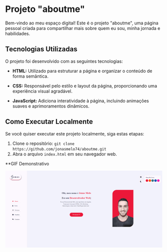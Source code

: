 # Projeto "aboutme"

Bem-vindo ao meu espaço digital! Este é o projeto "aboutme", uma página pessoal criada para compartilhar mais sobre quem eu sou, minha jornada e habilidades.

## Tecnologias Utilizadas

O projeto foi desenvolvido com as seguintes tecnologias:

- **HTML:** Utilizado para estruturar a página e organizar o conteúdo de forma semântica.

- **CSS:** Responsável pelo estilo e layout da página, proporcionando uma experiência visual agradável.

- **JavaScript:** Adiciona interatividade à página, incluindo animações suaves e aprimoramentos dinâmicos.

## Como Executar Localmente

Se você quiser executar este projeto localmente, siga estas etapas:

1. Clone o repositório: `git clone https://github.com/jonasmelo74/aboutme.git`
2. Abra o arquivo `index.html` em seu navegador web.

<!-- ## Quem Sou Eu

Sou [Seu Nome], [uma breve descrição sobre você].

## Experiência Profissional

[Destaque suas experiências profissionais relevantes.]

## Educação

[Detalhe sua formação acadêmica e cursos relevantes.]

## Habilidades

[Apresente suas principais habilidades e competências.]

## Projetos Destacados

[Aqui, você pode listar alguns dos seus projetos mais significativos.]

## Contato

[Forneça informações de contato, como e-mail ou redes sociais.]

---
-->
**GIF Demonstrativo

![animação](https://github.com/jonasmelo74/AboutMe/blob/master/images/Anima%C3%A7%C3%A3o.gif)
